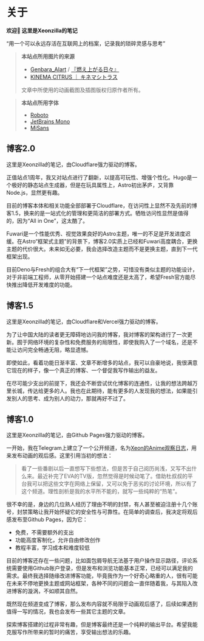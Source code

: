 # 关于
**欢迎👋 这里是Xeonzilla的笔记**

“用一个可以永远存活在互联网上的档案，记录我的琐碎灵感与思考”

>**本站点所用图片的来源**
>- [Genbara_AIart](https://www.pixiv.net/users/93339628) / [『燃え上がる日々』](https://www.pixiv.net/artworks/113526551)
>- [KINEMA CITRUS ｜ キネマシトラス](https://kinemacitrus.biz/)
>
>文章中所使用的动画截图及插图版权归原作者所有。

>**本站点所用字体**
>- [Roboto](https://fonts.google.com/specimen/Roboto)
>- [JetBrains Mono](https://www.jetbrains.com/lp/mono/)
>- [MiSans](https://hyperos.mi.com/font/zh/)

## 博客2.0
这里是Xeonzilla的笔记，由Cloudflare强力驱动的博客。

正值站点1周年，我又对站点进行了翻新，以提高可玩性、增强个性化。Hugo是一个极好的静态站点生成器，但是在玩具属性上，Astro初出茅庐，又背靠Node.js，显然更有趣。

目前的博客本体和相关功能全部部署于Cloudflare，在访问性上显然不及先前的博客1.5，换来的是一站式化的管理和更简洁的部署方式。牺牲访问性显然是值得的，因为“All in One”，这太酷了。

Fuwari是一个性能优秀、视觉效果良好的Astro主题，唯一的不足是开发进度迟缓。在Astro“框架式主题”的背景下，博客2.0实质上已经和Fuwari高度耦合，更换主题的代价很大。未来如无必要，我会选择改造主题而不是更换主题，直到下一代框架出现。

目前Deno与Fresh的组合大有“下一代框架”之势，可惜没有类似主题的功能设计，对于非前端工程师，从零开始搭建一个站点难度还是太高了，希望Fresh官方能尽快推出降低开发难度的功能。

## 博客1.5
这里是Xeonzilla的笔记，由Cloudflare和Vercel强力驱动的博客。

为了让中国大陆的读者更无障碍地访问我的博客，我对博客的架构进行了一次更新。囿于网络环境的复杂性和免费服务的局限性，即使我购入了一个域名，还是不能让访问完全畅通无阻，略显遗憾。

即使如此，看着功能日渐丰富、文章不断增多的站点，我可以自豪地说，我很满意它现在的样子，像一个真正的博客、一个督促我写作输出的益友。

在尽可能少支出的前提下，我还会不断尝试优化博客的连通性，让我的想法跨越万里长城，传达给更多的人。我也在此期待，能有更多的人发现我的想法，如果能引发别人的思考、成为别人的动力，那就再好不过了。

## 博客1.0
这里是Xeonzilla的笔记，由Github Pages强力驱动的博客。

一开始，我在Telegram上建立了一个公开频道，名为[Xeon的Anime观察日志](https://t.me/XeonAnimeLog)，用来发布动画的观后感。这里引用当初的想法：

>看了一些番剧以后一直想写下些想法，但是苦于自己阅历尚浅，又写不出什么来。最近补完了EVA的TV版，忽然觉得是时候动笔了。借助杜叔叔的平台我可以把这些文字在网络上保留，又可以免于恶劣的讨论环境，所以有了这个频道。理性剖析是我的水平所不能的，就写一些纯粹的“热笔”。

很不幸的是，身边的几位熟人经历了理由不明的封禁，有人甚至被迫注册十几个账号，封禁策略让我开始怀疑它的安全性与可靠性。在简单的调查后，我决定将观后感发布至Github Pages，因为它：

- 免费，不需要额外的支出
- 功能高度客制化，允许自由修改创作
- 教程丰富，学习成本和难度较低

目前的博客还存在一些问题，比如面包屑导航无法基于用户操作显示路径，评论系统需要使用Github账户登录，但是发布和浏览功能基本正常，已经可以满足我的需求。最终我选择随缘改进博客功能，毕竟我作为一个好奇心略重的人，很有可能在未来不停地更换主题或网站框架，各种不同的问题会一直伴随着我，与其陷入改进博客的漩涡，不如顺其自然。

既然现在频道变成了博客，那么发布内容就不局限于动画观后感了，后续如果遇到值得一写的情况，我也会发布一些其它主题的文章。

探索博客搭建的过程非常有趣，但是博客最终还是一个纯粹的输出平台。希望我能克服写作所带来的暂时的痛苦，享受输出想法的乐趣。